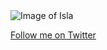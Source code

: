 <img alt="Image of Isla" src="/images/isla/isla-murty.jpg" class="avatar-image">

[Follow me on Twitter](https://twitter.com/islamurty)

